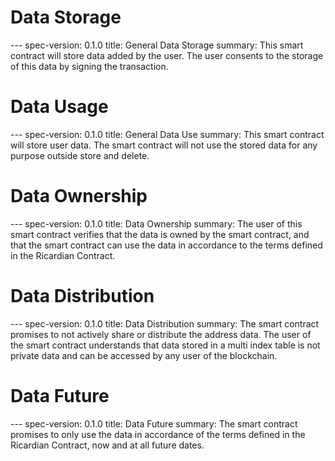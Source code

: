 <h1 class="clause">Data Storage</h1>
---
spec-version: 0.1.0
title: General Data Storage
summary: This smart contract will store data added by the user. The user consents to the storage of this data by signing the transaction.

<h1 class="clause">Data Usage</h1>
---
spec-version: 0.1.0
title: General Data Use
summary: This smart contract will store user data. The smart contract will not use the stored data for any purpose outside store and delete.

<h1 class="clause">Data Ownership</h1>
---
spec-version: 0.1.0
title: Data Ownership
summary: The user of this smart contract verifies that the data is owned by the smart contract, and that the smart contract can use the data in accordance to the terms defined in the Ricardian Contract.

<h1 class="clause">Data Distribution</h1>
---
spec-version: 0.1.0
title: Data Distribution
summary: The smart contract promises to not actively share or distribute the address data. The user of the smart contract understands that data stored in a multi index table is not private data and can be accessed by any user of the blockchain.

<h1 class="clause">Data Future</h1>
---
spec-version: 0.1.0
title: Data Future
summary: The smart contract promises to only use the data in accordance of the terms defined in the Ricardian Contract, now and at all future dates.